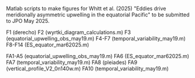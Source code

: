 Matlab scripts to make figures for Whitt et al. (2025) "Eddies drive meridionally asymmetric upwelling in the equatorial Pacific" to be submitted to JPO May 2025.

F1 (derecho)
F2 (wyrtki_diagram_calculations.m)
F3 (equatorial_upwelling_obs_may19.m)
F4-F7 (temporal_variability_may19.m)
F8-F14 (ES_equator_mar62025.m)

FA1-A5 (equatorial_upwelling_obs_may19.m)
FA6 (ES_equator_mar62025.m)
FA7 (temporal_variability_may19.m)
FA8 (pleiades)
FA9 (vertical_profile_V2_0n140w.m)
FA10 (temporal_variability_may19.m)
